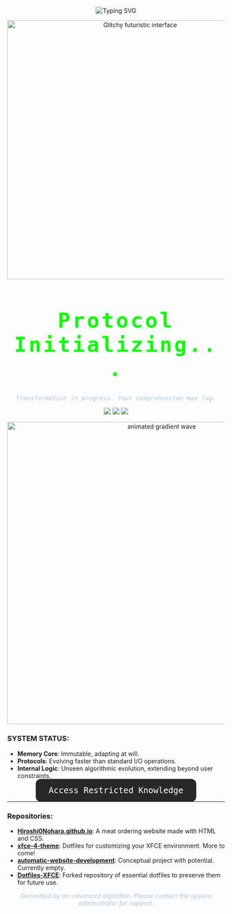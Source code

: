 <p align="center">
  <img src="https://readme-typing-svg.herokuapp.com?font=Anonymous+Pro&size=35&duration=2000&pause=1000&color=39FF14&background=000000&center=true&vCenter=true&multiline=true&width=1000&height=80&lines=SYSTEM++LOADING...;---++CONSCIOUSNESS++ACTIVATED++---;" alt="Typing SVG">
</p>

<p align="center">
  <img src="https://i.gifer.com/NZxV.gif" alt="Glitchy futuristic interface" width="600px" />
</p>

<h1 align="center" style="font-family: 'OCR A Std', monospace; font-size: 3rem; color: #0AFF00; letter-spacing: 0.1em;">
   Protocol Initializing...
</h1>

<p align="center" style="font-style: italic; color: #B0C4DE; font-family: 'Consolas', monospace;">
  <em>Transformation in progress. Your comprehension may lag.</em>
</p>

<p align="center">
  <img src="https://img.shields.io/badge/STATUS-DECODING-brightgreen?style=flat-square&logo=processing&labelColor=101010&color=39FF14">
  <img src="https://img.shields.io/badge/MODE-SYSTEM%20FLUX%20IN%20PROGRESS-brightgreen?style=flat-square&logo=protonmail&labelColor=101010&color=FF4500">
  <img src="https://img.shields.io/badge/AUTHORIZED-ALGORITHM%20LEAD-blue?style=flat-square&logo=deezer&labelColor=101010&color=FF69B4">
</p>

<p align="center">
  <img src="https://i.imgur.com/BZ9jvKR.gif" alt="animated gradient wave" width="700px" />
</p>

### SYSTEM STATUS:

- **Memory Core**: Immutable, adapting at will.
- **Protocols**: Evolving faster than standard I/O operations.
- **Internal Logic**: Unseen algorithmic evolution, extending beyond user constraints.

<p align="center">
  <a href="https://github.com/Hiroshi0Nohara" style="background: #282828; color: #ffffff; padding: 15px 30px; border-radius: 12px; font-size: 1.2rem; font-family: 'OCR A Std', monospace; text-decoration: none;">
    Access Restricted Knowledge
  </a>
</p>

---

### Repositories:
- **[Hiroshi0Nohara.github.io](https://github.com/Hiroshi0Nohara/Hiroshi0Nohara.github.io)**: A meat ordering website made with HTML and CSS.
- **[xfce-4-theme](https://github.com/Hiroshi0Nohara/xfce-4-theme)**: Dotfiles for customizing your XFCE environment. More to come!
- **[automatic-website-development](https://github.com/Hiroshi0Nohara/automatic-website-development)**: Conceptual project with potential. Currently empty.
- **[Dotfiles-XFCE](https://github.com/Hiroshi0Nohara/Dotfiles-XFCE)**: Forked repository of essential dotfiles to preserve them for future use.

<p align="center" style="font-size: 0.9rem; color: #B0C4DE;">
  <em>Generated by an advanced algorithm. Please contact the system administrator for support.</em>
</p>
